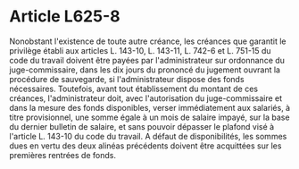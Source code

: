 # Article L625-8

Nonobstant l'existence de toute autre créance, les créances que garantit le privilège établi aux articles L. 143-10, L. 143-11, L. 742-6 et L. 751-15 du code du travail doivent être payées par l'administrateur sur ordonnance du juge-commissaire, dans les dix jours du prononcé du jugement ouvrant la procédure de sauvegarde, si l'administrateur dispose des fonds nécessaires.   Toutefois, avant tout établissement du montant de ces créances, l'administrateur doit, avec l'autorisation du juge-commissaire et dans la mesure des fonds disponibles, verser immédiatement aux salariés, à titre provisionnel, une somme égale à un mois de salaire impayé, sur la base du dernier bulletin de salaire, et sans pouvoir dépasser le plafond visé à l'article L. 143-10 du code du travail.   A défaut de disponibilités, les sommes dues en vertu des deux alinéas précédents doivent être acquittées sur les premières rentrées de fonds.
